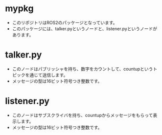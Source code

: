 # mypkg
* このリポジトリはROS2のパッケージとなっています。
* このパッケージには、talker.pyというノードと、listener.pyというノードがあります。

# talker.py
* このノードはパブリッシャを持ち、数字をカウントして、countupというトピックを通じて送信します。
* メッセージの型は16ビット符号つき整数です。

# listener.py
* このノードはサブスクライバを持ち、countupからメッセージをもらって表示します。
* メッセージの型は16ビット符号つき整数です。
